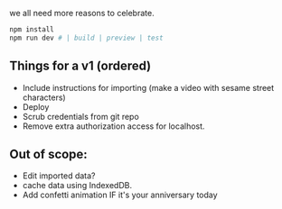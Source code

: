 we all need more reasons to celebrate.

```sh
npm install
npm run dev # | build | preview | test
```

## Things for a v1 (ordered)
- Include instructions for importing (make a video with sesame street characters)
- Deploy
- Scrub credentials from git repo
- Remove extra authorization access for localhost.

## Out of scope:
- Edit imported data?
- cache data using IndexedDB.
- Add confetti animation IF it's your anniversary today
